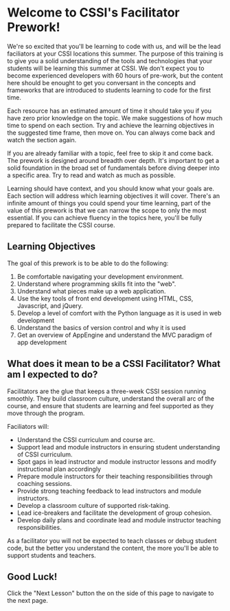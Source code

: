 # Welcome to CSSI's Facilitator Prework!

We're so excited that you'll be learning to code with us, and will be the lead faciliators at your CSSI locations this summer. The purpose of this training is to give you a solid understanding of the tools and technologies that your students will be learning this summer at CSSI. We don't expect you to become experienced developers with 60 hours of pre-work, but the content here should be enought to get you conversant in the concepts and frameworks that are introduced to students learning to code for the first time.

Each resource has an estimated amount of time it should take you if you have zero prior knowledge on the topic. We make suggestions of how much time to spend on each section. Try and achieve the learning objectives in the suggested time frame, then move on. You can always come back and watch the section again.

If you are already familiar with a topic, feel free to skip it and come back. The prework is designed around breadth over depth. It's important to get a solid foundation in the broad set of fundamentals before diving deeper into a specific area. Try to read and watch as much as possible.

Learning should have context, and you should know what your goals are. Each section will address which learning objectives it will cover. There's an infinite amount of things you could spend your time learning, part of the value of this prework is that we can narrow the scope to only the most essential. If you can achieve fluency in the topics here, you'll be fully prepared to facilitate the CSSI course.


## Learning Objectives

The goal of this prework is to be able to do the following:

  1. Be comfortable navigating your development environment.
  2. Understand where programming skills fit into the "web".
  3. Understand what pieces make up a web application.
  4. Use the key tools of front end development using HTML, CSS, Javascript, and jQuery.
  5. Develop a level of comfort with the Python language as it is used in web development
  6. Understand the basics of version control and why it is used
  7. Get an overview of AppEngine and understand the MVC paradigm of app development


## What does it mean to be a CSSI Facilitator? What am I expected to do?

Facilitators are the glue that keeps a three-week CSSI session running smoothly. They build classroom culture, understand the overall arc of the course, and ensure that students are learning and feel supported as they move through the program. 

Faciliators will:

+ Understand the CSSI curriculum and course arc.
+ Support lead and module instructors in ensuring student understanding of CSSI curriculum.
+ Spot gaps in lead instructor and module instructor lessons and modify instructional plan accordingly
+ Prepare module instructors for their teaching responsibilities through coaching sessions.
+ Provide strong teaching feedback to lead instructors and module instructors.
+ Develop a classroom culture of supported risk-taking.
+ Lead ice-breakers and facilitate the development of group cohesion.
+ Develop daily plans and coordinate lead and module instructor teaching responsibilities.

As a facilitator you will not be expected to teach classes or debug student code, but the better you understand the content, the more you'll be able to support students and teachers.


## Good Luck!

Click the "Next Lesson" button the on the side of this page to navigate to the next page.
